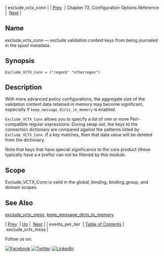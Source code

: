 | exclude_vctx_conn |
| [Prev](conf.ref.events_per_iter.php)  | Chapter 72. Configuration Options Reference |  [Next](conf.ref.exclude_vctx_mess.php) |

<a name="conf.ref.exclude_vctx_conn"></a>
## Name

exclude_vctx_conn — exclude validation context keys from being journaled in the spool metadata.

## Synopsis

`Exclude_VCTX_Conn = ("regex$" "otherregex")`

<a name="idp24645824"></a>
## Description

With more advanced policy configurations, the aggregate size of the validation context data retained in memory may become significant, especially if `keep_message_dicts_in_memory` is enabled.

`Exclude_VCTX_Conn` allows you to specify a list of one or more Perl-compatible regular expressions. During swap out, the keys to the connection dictionary are compared against the patterns listed by `Exclude_VCTX_Conn`. If a key matches, then that data value will be deleted from the dictionary.

Note that keys that have special significance to the core product (these typically have a `#` prefix) can not be filtered by this module.

<a name="idp24651184"></a>
## Scope

Exclude_VCTX_Conn is valid in the global, binding, binding_group, and domain scopes.

<a name="idp24653056"></a>
## See Also

[exclude_vctx_mess](conf.ref.exclude_vctx_mess.php "exclude_vctx_mess"), [keep_message_dicts_in_memory](conf.ref.keep_message_dicts_in_memory.php "keep_message_dicts_in_memory")

| [Prev](conf.ref.events_per_iter.php)  | [Up](config.options.ref.php) |  [Next](conf.ref.exclude_vctx_mess.php) |
| events_per_iter  | [Table of Contents](index.php) |  exclude_vctx_mess |

Follow us on:

[![Facebook](https://support.messagesystems.com/images/icon-facebook.png)](http://www.facebook.com/messagesystems) [![Twitter](https://support.messagesystems.com/images/icon-twitter.png)](http://twitter.com/#!/MessageSystems) [![LinkedIn](https://support.messagesystems.com/images/icon-linkedin.png)](http://www.linkedin.com/company/message-systems)